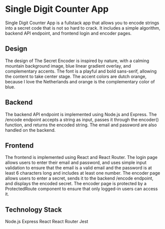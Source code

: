 # Single Digit Counter App
Single Digit Counter App is a fullstack app that allows you to encode strings into a secret code that is not so hard to crack. It includes a simple algorithm, backend API endpoint, and frontend login and encoder pages.

## Design
The design of The Secret Encoder is inspired by nature, with a calming mountain background image, blue linear gradient overlay, and complementary accents. The font is a playful and bold sans-serif, allowing the content to take center stage. The accent colors are dutch orange, because I love the Netherlands and orange is the complementary color of blue.

## Backend 
The backend API endpoint is implemented using Node.js and Express. The /encode endpoint accepts a string as input, passes it through the encoder() function, and returns the encoded string. The email and password are also handled on the backend.

## Frontend
The frontend is implemented using React and React Router. The login page allows users to enter their email and password, and uses simple input validation to ensure that the email is a valid email and the password is at least 6 characters long and includes at least one number. The encoder page allows users to enter a secret, sends it to the backend /encode endpoint, and displays the encoded secret. The encoder page is protected by a ProtectedRoute component to ensure that only logged-in users can access it.

## Technology Stack
Node.js
Express
React
React Router
Jest